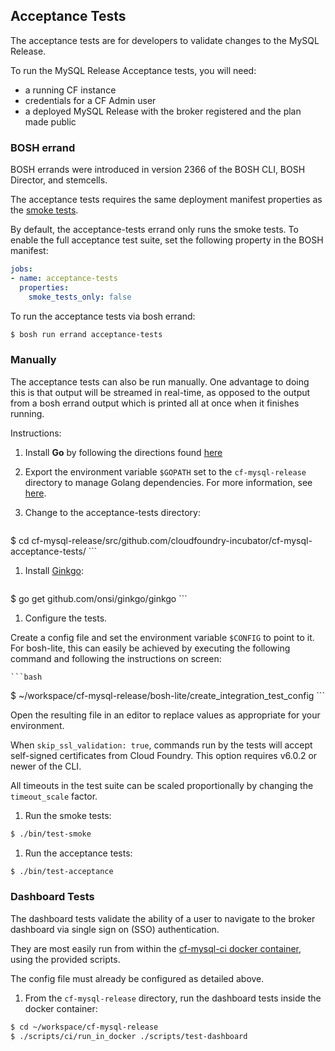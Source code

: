 ## Acceptance Tests

The acceptance tests are for developers to validate changes to the MySQL Release.

To run the MySQL Release Acceptance tests, you will need:
- a running CF instance
- credentials for a CF Admin user
- a deployed MySQL Release with the broker registered and the plan made public

### BOSH errand

BOSH errands were introduced in version 2366 of the BOSH CLI, BOSH Director, and stemcells.

The acceptance tests requires the same deployment manifest properties as the [smoke tests](/README.md#running-smoke-tests-via-bosh-errand).

By default, the acceptance-tests errand only runs the smoke tests. To enable the full acceptance test suite, set the following property in the BOSH manifest:

```yml
jobs:
- name: acceptance-tests
  properties:
    smoke_tests_only: false
```

To run the acceptance tests via bosh errand:

```bash
$ bosh run errand acceptance-tests
```

### Manually

The acceptance tests can also be run manually. One advantage to doing this is that output will be streamed in real-time, as opposed to the output from a bosh errand output which is printed all at once when it finishes running.

Instructions:

1. Install **Go** by following the directions found [here](http://golang.org/doc/install)
1. Export the environment variable `$GOPATH` set to the `cf-mysql-release` directory to manage Golang dependencies. For more information, see [here](https://github.com/cloudfoundry/cf-mysql-release/tree/release-candidate#development).
1. Change to the acceptance-tests directory:

    ```bash
$ cd cf-mysql-release/src/github.com/cloudfoundry-incubator/cf-mysql-acceptance-tests/
    ```

1. Install [Ginkgo](http://onsi.github.io/ginkgo/):

    ```bash
$ go get github.com/onsi/ginkgo/ginkgo
    ```

1. Configure the tests.

  Create a config file and set the environment variable `$CONFIG` to point to it. For bosh-lite, this can easily be achieved by executing the following command and following the instructions on screen:

    ```bash
$ ~/workspace/cf-mysql-release/bosh-lite/create_integration_test_config
    ```

 Open the resulting file in an editor to replace values as appropriate for your environment.

  When `skip_ssl_validation: true`, commands run by the tests will accept self-signed certificates from Cloud Foundry. This option requires v6.0.2 or newer of the CLI.

  All timeouts in the test suite can be scaled proportionally by changing the `timeout_scale` factor.

1. Run the smoke tests:

  ```bash
$ ./bin/test-smoke
  ```

1. Run the acceptance tests:

  ```bash
$ ./bin/test-acceptance
  ```

### Dashboard Tests

The dashboard tests validate the ability of a user to navigate to the broker dashboard via single sign on (SSO) authentication.

They are most easily run from within the [cf-mysql-ci docker container](https://registry.hub.docker.com/u/cloudfoundry/cf-mysql-ci/), using the provided scripts.

The config file must already be configured as detailed above.

1. From the `cf-mysql-release` directory, run the dashboard tests inside the docker container:

  ```bash
$ cd ~/workspace/cf-mysql-release
$ ./scripts/ci/run_in_docker ./scripts/test-dashboard
  ```
